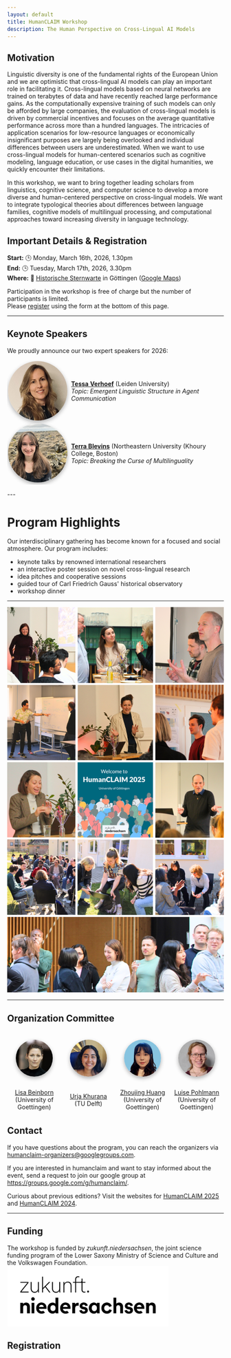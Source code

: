 ```yaml
---
layout: default
title: HumanCLAIM Workshop
description: The Human Perspective on Cross-Lingual AI Models
---
```


## Motivation
Linguistic diversity is one of the fundamental rights of the European Union and we are optimistic that cross-lingual AI models can play an important role in facilitating it. Cross-lingual models based on neural networks are trained on terabytes of data and have recently reached large performance gains. As the computationally expensive training of such models can only be afforded by large companies, the evaluation of cross-lingual models is driven by commercial incentives and focuses on the average quantitative performance across more than a hundred languages. The intricacies of application scenarios for low-resource languages or economically insignificant purposes are largely being overlooked and individual differences between users are underestimated. When we want to use cross-lingual models for human-centered scenarios such as cognitive modeling, language education, or use cases in the digital humanities, we quickly encounter their limitations. 

In this workshop, we want to bring together leading scholars from linguistics, cognitive science, and computer science to develop a more diverse and human-centered perspective on cross-lingual models.  We want to integrate typological theories about differences between language families, cognitive models of multilingual processing, and computational approaches toward increasing diversity in language technology.

## Important Details & Registration
**Start:** 🕒 Monday, March 16th, 2026, 1.30pm <br>
**End:** 🕒 Tuesday, March 17th, 2026, 3.30pm <br>
**Where:** 📍 <a href="https://www.uni-goettingen.de/en/96209.html">Historische Sternwarte</a> in Göttingen (<a href="https://maps.app.goo.gl/6HCMp4RPkBHpusDRA">Google Maps</a>)<br>

Participation in the workshop is free of charge but the number of participants is limited. <br>
Please [register](#registration) using the form at the bottom of this page. <br>

---
## **Keynote Speakers**  
We proudly announce our two expert speakers for 2026:  

<table style="border: hidden;">
 <tr style="border: hidden;">
  <td style="border: hidden; padding: 2px; vertical-align: middle;"><a href="https://sites.google.com/view/tessa-verhoef/home"><img src="images/tessa_verhoef_square.jpg" alt="Profile picture of Tessa Verhoef" style="max-height:13em; width:auto; object-fit: contain; border-radius: 50%; box-shadow: 0px 4px 10px rgba(0, 0, 0, 0.3);"></a>
  </td>
  <td style="border: hidden;"><a href="https://sites.google.com/view/tessa-verhoef/home"><b>Tessa Verhoef</b></a> (Leiden University)<br><em>Topic: Emergent Linguistic Structure in Agent Communication</em> 
  </td>
 </tr>
 <tr style="border: hidden;">
  <td style="border: hidden; padding: 2px; vertical-align: middle;"><a href="https://blvns.github.io/"><img src="images/terra_blevins.jpeg" alt="Profile picture of Terra Blevins" style="max-height:13em; width:auto; object-fit: contain; border-radius: 50%; box-shadow: 0px 4px 10px rgba(0, 0, 0, 0.3);"></a>
  </td>
  <td style="border: hidden;"><a href="https://blvns.github.io/"><b>Terra Blevins</b></a> (Northeastern University (Khoury College, Boston)<br><em>Topic:  Breaking the Curse of Multilinguality</em>
  </td>
 </tr>
</table>
---

# **Program Highlights**  

Our interdisciplinary gathering has become known for a focused and social atmosphere. Our program includes: 
- keynote talks by renowned international researchers
- an interactive poster session on novel cross-lingual research
- idea pitches and cooperative sessions
- guided tour of Carl Friedrich Gauss' historical observatory
- workshop dinner 

<!--
### **Monday, March 16, 2026** 
<table>
 <tr>
  <td><b>13:30 - 13:50</b></td>
  <td>Opening</td>
 </tr>
 <tr>
  <td><b>13:50 - 14:50</b></td>
  <td><em>Debora Nozza:</em> Subjectivity in Cross-Lingual NLP</td>
 </tr>
 <tr>
  <td><b>14:50 - 15:00</b></td>
  <td>Social Clustering</td>
 </tr>
 <tr>
  <td><b>15:00 - 15:30</b></td>
  <td><em>Lucie Flek:</em> Stereotypes in Multilingual Models</td>
 </tr>
 <tr>
  <td><b>15:30 - 16:00</b></td>
  <td>Break</td>
 </tr>
 <tr>
  <td><b>16:00 - 18:00</b></td>
  <td>Poster Session</td>
 </tr>
</table>

### **Tuesday, March 17, 2026**  
<table>
 <tr>
  <td><b>08:30 - 09:00</b></td>
  <td>Walk-in Coffee ☕</td>
 </tr>
 <tr>
  <td><b>09:00 - 10:00</b></td>
  <td><em>Yuval Pinter:</em> Cross-Lingual Challenges in Tokenization</td>
 </tr>
 <tr>
  <td><b>10:00 - 10:30</b></td>
  <td>Idea Pitches: The Question</td>
 </tr>
 <tr>
  <td><b>10:30 - 10:50</b></td>
  <td>Coffee Break + Group Formation</td>
 </tr>
 <tr>
  <td><b>10:50 - 12:00</b></td>
  <td>Group Work Session 1: Finding Common Ground</td>
 </tr>
 <tr>
  <td><b>12:00 - 13:00</b></td>
  <td>Lunch 🍽</td>
 </tr>
 <tr>
  <td><b>13:00 - 13:30</b></td>
  <td><em>Nivedita Mani:</em> Cognitive Models of L1 Acquisition</td>
 </tr>
 <tr>
  <td><b>13:30 - 14:15</b></td>
  <td>Group Work Session 2: Preparing Pitches</td>
 </tr>
 <tr>
  <td><b>14:15 - 14:55</b></td>
  <td>Group Pitches: The Project to Find the Answer</td>
 </tr>
 <tr>
  <td><b>14:55 - 15:00</b></td>
  <td>Closing Remarks</td>
 </tr>
</table>  
-->

<!--

## **Posters**
* [Zebulon Goriely:](https://www.cst.cam.ac.uk/people/zg258) From babble to words: Pre-training language models on continuous streams of phonemes <br>
* [Bastian Bunzeck:](https://bbunzeck.github.io/) Small Language Models Also Work With Small Vocabularies: Probing the Linguistic Abilities of Grapheme- and Phoneme-Based Baby Llamas <br>
* [Iza Škrjanec:](https://www.uni-saarland.de/en/lehrstuhl/demberg/members/iza-skrjanec.html) Evaluating Cognitive Plausibility in Multilingual Tokenization Strategies: Insights from Language Models and Reading Times <br>
* [Francesca Padovani:](https://fpadovani.github.io/) What is the real benefit of using Child Directed Language for Language Modeling? <br>
* [David Reich:](https://david.reich.ai/) The Pupil Becomes the Master: Eye-Tracking Feedback for Tuning LLMs <br>
* [Marianne de Heer Kloots:](https://mdhk.net/) Investigating language learning trajectories in self-supervised speech models <br>
* [Kathy Hämmerl:](https://cis.uni-muenchen.de/~haemmerl/) Understanding Cross-Lingual Alignment <br>
* [Vera Neplenbroek:](https://veranep.github.io/) Cross-Lingual Transfer of Debiasing and Detoxification in Multilingual LLMs: An Extensive Investigation <br>
* [Siyao Peng:](https://logan-siyao-peng.github.io/) VariErr NLI: Separating Annotation Error from Human Label Variation <br>
* [Verena Blaschke:](https://verenablaschke.github.io/) What Do Dialect Speakers Want? A Survey of Attitudes Towards Language Technology for German Dialects <br>
* [Franziska Weeber:](https://www.linkedin.com/in/franziska-weeber/) Cross-Lingual Political Biases in Multilingual Large Language Models <br>
* [Jesujoba O. Alabi:](https://ajesujoba.github.io/) AfriHuBERT: A self-supervised speech representation model for African languages <br>
* [Suchir Salhan:](https://www.suchirsalhan.com/) Less is More: Pre-Training Cross-Lingual Small-Scale Language Models with Cognitively-Plausible Curriculum Learning Strategies <br>
* [Akari Haga:](https://akari000.github.io/) BabyLM Challenge: Exploring the Effect of Variation Sets on Language Model Training Efficiency <br>
* [Jaap Jumelet:](https://jumelet.ai/) Extending BLiMP To Many Languages <br>
* [Yevgen Matusevych:](https://yevgen.web.rug.nl/) Evaluating Cross-Lingual Transfer from English and Chinese <br>
* [Jan Batzner:](https://www.weizenbaum-institut.de/portrait/p/jan-batzner/) GermanPartiesQA: Benchmarking Commercial Large Language Models for Political Bias and Sycophancy <br>
-->
  
---
![Impressions from HumanCLAIM 2025](images/HumanCLAIM2025_photos.png?raw=true "HumanCLAIM 2025")

---
## Organization Committee
<table style style="border: hidden; border-collapse: collapse; width: 100%;">
 <tr style="border: hidden;">
  <td style="border: hidden; padding: 20px; vertical-align: middle; text-align: center; width: 25%;"><a href="https://www.beinborn.eu"><img src="images/lisabeinborn.jpg" alt="Profile picture of Lisa Beinborn" style="max-height:20em; width:auto; object-fit: contain; border-radius: 50%; box-shadow: 0px 4px 10px rgba(0, 0, 0, 0.3);"></a>
  </td>
    <td style="border: hidden; padding: 20px; vertical-align: middle; text-align: center; width: 25%;"><a href="https://urjakh.github.io/"><img src="images/urjakhurana.jpeg" alt="Profile picture of Urja Khurana" style="max-height:20em; width:auto; object-fit: contain; border-radius: 50%; box-shadow: 0px 4px 10px rgba(0, 0, 0, 0.3);"></a>
  </td>
  <td style="border: hidden; padding: 20px; vertical-align: middle; text-align: center; width: 25%;"><a href="https://www.linkedin.com/in/zhuojing-huang-624a6b288"><img src="images/Zhuojing_Huang.png" alt="Profile picture of Zhuojing Huang" style="max-height:20em; width:20em; object-fit: contain; border-radius: 50%; box-shadow: 0px 4px 10px rgba(0, 0, 0, 0.3);"></a>
  </td>
    <td style="border: hidden; padding: 20px; vertical-align: middle; text-align: center; width: 25%;">
     <a href="https://www.linkedin.com/in/luise-pohlmann-4444b5342/?originalSubdomain=de"><img src="images/Luise_Pohlmann.jpg" alt="Profile picture of Luise Pohlmann" style="max-height:20em; width:20em; object-fit: contain; border-radius: 50%; box-shadow: 0px 4px 10px rgba(0, 0, 0, 0.3);"></a>
  </td>


  <!--
  <td style="border: hidden; padding: 20px; vertical-align: middle; text-align: center; width: 25%;"><a href="https://www.richarddiehlmartinez.com/"><img src="images/richarddiehlmartinez.jpg" alt="Profile picture of Richard Diehl Martinez" style="max-height:20em; width:20em; object-fit: contain; border-radius: 50%; box-shadow: 0px 4px 10px rgba(0, 0, 0, 0.3);"></a>
  </td>
  <td style="border: hidden; padding: 20px; vertical-align: middle; text-align: center; width: 25%;"><a href="https://www.linkedin.com/in/eva-bexk"><img src="images/evabeck.jpg" alt="Profile picture of Eva Beck" style="max-height:20em; width:auto; object-fit: contain; border-radius: 50%;box-shadow: 0px 4px 10px rgba(0, 0, 0, 0.3);"></a>
  </td>
 -->
      
 </tr>
 <tr>
  <td style="border: hidden; padding: 5px; text-align: center; width: 25%;"><a href="https://www.beinborn.eu">Lisa Beinborn</a><br>(University of Goettingen)</td>
    <td style="border: hidden; padding: 5px; vertical-align: middle; text-align: center; width: 25%;"><a href="https://urjakh.github.io/"> Urja Khurana</a><br>(TU Delft)</td>
  <td style="border: hidden; padding: 5px; vertical-align: middle; text-align: center; width: 25%;"><a href="https://www.linkedin.com/in/zhuojing-huang-624a6b288">Zhoujing Huang</a><br>(University of Goettingen)</td>
  <td style="border: hidden; padding: 5px; vertical-align: middle; text-align: center; width: 25%;"><a href="https://www.linkedin.com/in/luise-pohlmann-4444b5342/?originalSubdomain=de">Luise Pohlmann</a><br>(University of Goettingen)</td>
 </tr>
</table>

## Contact
If you have questions about the program, you can reach the organizers via <a href="mailto:humanclaim-organizers@googlegroups.com">humanclaim-organizers@googlegroups.com</a>. 

If you are interested in humanclaim and want to stay informed about the event, send a request to join our google group at <a href="https://groups.google.com/g/humanclaim/">https://groups.google.com/g/humanclaim/</a>. 

Curious about previous editions? Visit the websites for [HumanCLAIM 2025](/workshop2025.markdown) and [HumanCLAIM 2024](/workshop2024.markdown).

---
## Funding
The workshop is funded by *zukunft.niedersachsen*, the joint science funding program of the Lower Saxony Ministry of Science and Culture and the Volkswagen Foundation.
<a href="https://zukunft.niedersachsen.de/en/"><img src="images/RZ_VWS_Zukunft-Niedersachsen_Logo_Schwarz_RGB.png" style="max-height:10em; width:auto; object-fit: contain;"></a>

## Registration

